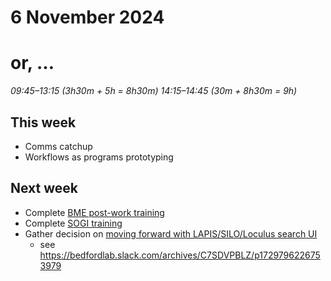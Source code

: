 # 6 November 2024
# or, …

_09:45–13:15 (3h30m + 5h = 8h30m)_
_14:15–14:45 (30m + 8h30m = 9h)_

## This week

- Comms catchup
- Workflows as programs prototyping


## Next week

- Complete [BME post-work training](https://fredhutch.csod.com/ui/lms-learning-details/app/course/ac23e22d-0445-4123-bd10-66db92646c11)
- Complete [SOGI training](https://fredhutch.csod.com/ui/lms-learning-details/app/course/13b01982-4e88-44e0-b275-8e86734ff89d)
- Gather decision on [moving forward with LAPIS/SILO/Loculus search UI](https://github.com/nextstrain/private/issues/143)
    - see <https://bedfordlab.slack.com/archives/C7SDVPBLZ/p1729796226753979>
